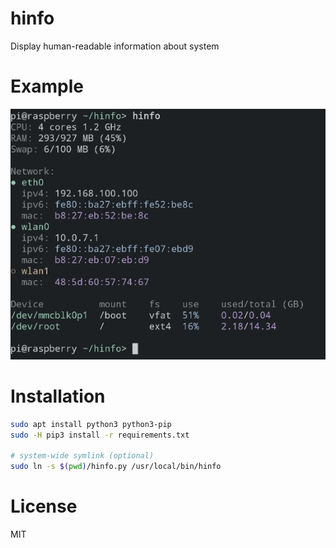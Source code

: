# hinfo

Display human-readable information about system

# Example

![screenshot](example.jpg)

# Installation

```bash
sudo apt install python3 python3-pip
sudo -H pip3 install -r requirements.txt

# system-wide symlink (optional)
sudo ln -s $(pwd)/hinfo.py /usr/local/bin/hinfo
```

# License

MIT
